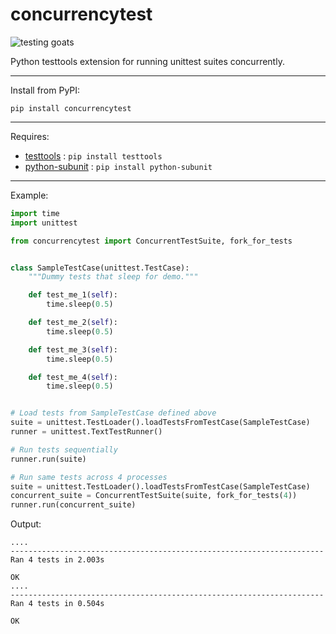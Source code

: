 concurrencytest
===============

![testing goats](https://raw.github.com/cgoldberg/concurrencytest/master/testing-goats.png "testing goats")

Python testtools extension for running unittest suites concurrently.

----

Install from PyPI:
```
pip install concurrencytest
```

----

Requires:

* [testtools](https://pypi.python.org/pypi/testtools) : `pip install testtools`
* [python-subunit](https://pypi.python.org/pypi/python-subunit) : `pip install python-subunit`

----

Example:

```python
import time
import unittest

from concurrencytest import ConcurrentTestSuite, fork_for_tests


class SampleTestCase(unittest.TestCase):
    """Dummy tests that sleep for demo."""

    def test_me_1(self):
        time.sleep(0.5)

    def test_me_2(self):
        time.sleep(0.5)

    def test_me_3(self):
        time.sleep(0.5)

    def test_me_4(self):
        time.sleep(0.5)


# Load tests from SampleTestCase defined above
suite = unittest.TestLoader().loadTestsFromTestCase(SampleTestCase)
runner = unittest.TextTestRunner()

# Run tests sequentially
runner.run(suite)

# Run same tests across 4 processes
suite = unittest.TestLoader().loadTestsFromTestCase(SampleTestCase)
concurrent_suite = ConcurrentTestSuite(suite, fork_for_tests(4))
runner.run(concurrent_suite)
```
Output:

```
....
----------------------------------------------------------------------
Ran 4 tests in 2.003s

OK
....
----------------------------------------------------------------------
Ran 4 tests in 0.504s

OK
```
